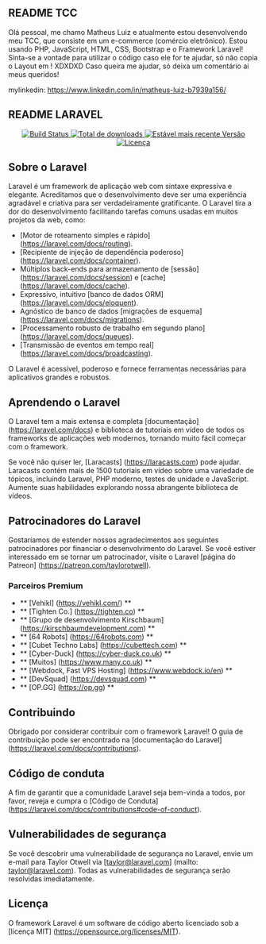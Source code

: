 ## README TCC

Olá pessoal, me chamo Matheus Luiz e atualmente estou desenvolvendo meu TCC, que consiste em um e-commerce (comércio eletrônico). 
Estou usando PHP, JavaScript, HTML, CSS, Bootstrap e o Framework Laravel!
Sinta-se a vontade para utilizar o código caso ele for te ajudar, só não copia o Layout em ! XDXDXD
Caso queira me ajudar, só deixa um comentário ai meus queridos!

mylinkedin: https://www.linkedin.com/in/matheus-luiz-b7939a156/



## README LARAVEL

<p align = "center">
<a href="https://travis-ci.org/laravel/framework"> <img src = "https://travis-ci.org/laravel/framework.svg" alt = "Build Status"> </a>
<a href="https://packagist.org/packages/laravel/framework"> <img src = "https://poser.pugx.org/laravel/framework/d/total.svg" alt = "Total de downloads "> </a>
<a href="https://packagist.org/packages/laravel/framework"> <img src = "https://poser.pugx.org/laravel/framework/v/stable.svg" alt = "Estável mais recente Versão "> </a>
<a href="https://packagist.org/packages/laravel/framework"> <img src = "https://poser.pugx.org/laravel/framework/license.svg" alt = "Licença"> </a>
</p>

## Sobre o Laravel

Laravel é um framework de aplicação web com sintaxe expressiva e elegante. Acreditamos que o desenvolvimento deve ser uma experiência agradável e criativa para ser verdadeiramente gratificante. O Laravel tira a dor do desenvolvimento facilitando tarefas comuns usadas em muitos projetos da web, como:

- [Motor de roteamento simples e rápido] (https://laravel.com/docs/routing).
- [Recipiente de injeção de dependência poderoso] (https://laravel.com/docs/container).
- Múltiplos back-ends para armazenamento de [sessão] (https://laravel.com/docs/session) e [cache] (https://laravel.com/docs/cache).
- Expressivo, intuitivo [banco de dados ORM] (https://laravel.com/docs/eloquent).
- Agnóstico de banco de dados [migrações de esquema] (https://laravel.com/docs/migrations).
- [Processamento robusto de trabalho em segundo plano] (https://laravel.com/docs/queues).
- [Transmissão de eventos em tempo real] (https://laravel.com/docs/broadcasting).

O Laravel é acessível, poderoso e fornece ferramentas necessárias para aplicativos grandes e robustos.

## Aprendendo o Laravel

O Laravel tem a mais extensa e completa [documentação] (https://laravel.com/docs) e biblioteca de tutoriais em vídeo de todos os frameworks de aplicações web modernos, tornando muito fácil começar com o framework.

Se você não quiser ler, [Laracasts] (https://laracasts.com) pode ajudar. Laracasts contém mais de 1500 tutoriais em vídeo sobre uma variedade de tópicos, incluindo Laravel, PHP moderno, testes de unidade e JavaScript. Aumente suas habilidades explorando nossa abrangente biblioteca de vídeos.

## Patrocinadores do Laravel

Gostaríamos de estender nossos agradecimentos aos seguintes patrocinadores por financiar o desenvolvimento do Laravel. Se você estiver interessado em se tornar um patrocinador, visite o Laravel [página do Patreon] (https://patreon.com/taylorotwell).

### Parceiros Premium

- ** [Vehikl] (https://vehikl.com/) **
- ** [Tighten Co.] (https://tighten.co) **
- ** [Grupo de desenvolvimento Kirschbaum] (https://kirschbaumdevelopment.com) **
- ** [64 Robots] (https://64robots.com) **
- ** [Cubet Techno Labs] (https://cubettech.com) **
- ** [Cyber-Duck] (https://cyber-duck.co.uk) **
- ** [Muitos] (https://www.many.co.uk) **
- ** [Webdock, Fast VPS Hosting] (https://www.webdock.io/en) **
- ** [DevSquad] (https://devsquad.com) **
- ** [OP.GG] (https://op.gg) **

## Contribuindo

Obrigado por considerar contribuir com o framework Laravel! O guia de contribuição pode ser encontrado na [documentação do Laravel] (https://laravel.com/docs/contributions).

## Código de conduta

A fim de garantir que a comunidade Laravel seja bem-vinda a todos, por favor, reveja e cumpra o [Código de Conduta] (https://laravel.com/docs/contributions#code-of-conduct).

## Vulnerabilidades de segurança

Se você descobrir uma vulnerabilidade de segurança no Laravel, envie um e-mail para Taylor Otwell via [taylor@laravel.com] (mailto: taylor@laravel.com). Todas as vulnerabilidades de segurança serão resolvidas imediatamente.

## Licença

O framework Laravel é um software de código aberto licenciado sob a [licença MIT] (https://opensource.org/licenses/MIT).
